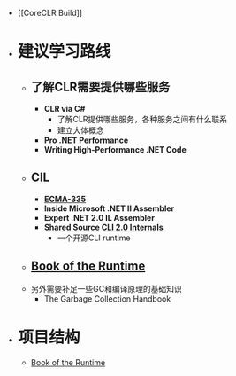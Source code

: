 - [[CoreCLR Build]]
- # 建议学习路线
	- ## 了解CLR需要提供哪些服务
		- **CLR via C#**
			- 了解CLR提供哪些服务，各种服务之间有什么联系
			- 建立大体概念
		- **Pro .NET Performance**
		- **Writing High-Performance .NET Code**
	- ## CIL
		- **[ECMA-335](https://www.ecma-international.org/publications-and-standards/standards/ecma-335/)**
		- **Inside Microsoft .NET II Assembler**
		- **Expert .NET 2.0 IL Assembler**
		- **[Shared Source CLI 2.0 Internals](http://pages.di.unipi.it/ferrari/CORSI/AP/NOTES/SSCLI2.pdf)**
			- 一个开源CLI runtime
	- ## [Book of the Runtime](https://github.com/dotnet/runtime/blob/main/docs/design/coreclr/botr/README.md)
	- 另外需要补足一些GC和编译原理的基础知识
		- The Garbage Collection Handbook
- # 项目结构
	- [Book of the Runtime](https://github.com/dotnet/runtime/blob/main/docs/design/coreclr/botr/README.md)